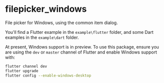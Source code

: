 # filepicker_windows

File picker for Windows, using the common item dialog.

You'll find a Flutter example in the `example\flutter` folder, and some Dart
examples in the `example\dart` folder.

At present, Windows support is in preview. To use this package, ensure you are
using the `dev` or `master` channel of Flutter and enable Windows support with:

```bash
flutter channel dev
flutter upgrade
flutter config --enable-windows-desktop
```

